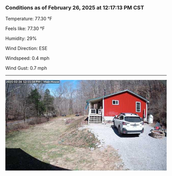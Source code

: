### Conditions as of February 26, 2025 at 12:17:13 PM CST 

Temperature: 77.30 &deg;F

Feels like: 77.30 &deg;F

Humidity: 29%

Wind Direction: ESE

Windspeed: 0.4 mph

Wind Gust: 0.7 mph

---

<img src="./images/latest.jpeg"/>

